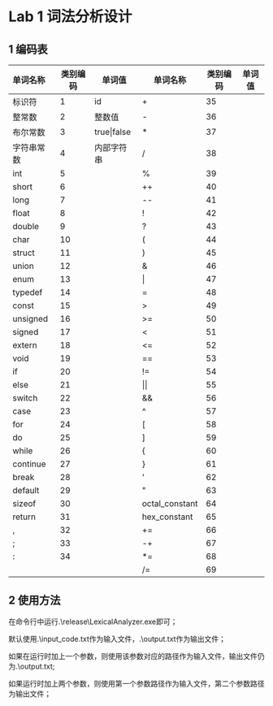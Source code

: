 # Lab 1 词法分析设计

## 1 编码表

| 单词名称   | 类别编码 | 单词值      | 单词名称       | 类别编码 | 单词值 |
| :--------- | -------- | ----------- | -------------- | -------- | ------ |
| 标识符     | 1        | id          | +              | 35       |        |
| 整常数     | 2        | 整数值      | -              | 36       |        |
| 布尔常数   | 3        | true\|false | *              | 37       |        |
| 字符串常数 | 4        | 内部字符串  | /              | 38       |        |
| int        | 5        |             | %              | 39       |        |
| short      | 6        |             | ++             | 40       |        |
| long       | 7        |             | --             | 41       |        |
| float      | 8        |             | !              | 42       |        |
| double     | 9        |             | ?              | 43       |        |
| char       | 10       |             | (              | 44       |        |
| struct     | 11       |             | )              | 45       |        |
| union      | 12       |             | &              | 46       |        |
| enum       | 13       |             | \|             | 47       |        |
| typedef    | 14       |             | =              | 48       |        |
| const      | 15       |             | >              | 49       |        |
| unsigned   | 16       |             | >=             | 50       |        |
| signed     | 17       |             | <              | 51       |        |
| extern     | 18       |             | <=             | 52       |        |
| void       | 19       |             | ==             | 53       |        |
| if         | 20       |             | !=             | 54       |        |
| else       | 21       |             | \|\|           | 55       |        |
| switch     | 22       |             | &&             | 56       |        |
| case       | 23       |             | ^              | 57       |        |
| for        | 24       |             | [              | 58       |        |
| do         | 25       |             | ]              | 59       |        |
| while      | 26       |             | {              | 60       |        |
| continue   | 27       |             | }              | 61       |        |
| break      | 28       |             | '              | 62       |        |
| default    | 29       |             | "              | 63       |        |
| sizeof     | 30       |             | octal_constant | 64       |        |
| return     | 31       |             | hex_constant   | 65       |        |
| ,          | 32       |             | +=             | 66       |        |
| ;          | 33       |             | -+             | 67       |        |
| :          | 34       |             | *=             | 68       |        |
|            |          |             | /=             | 69       |        |

## 2 使用方法

在命令行中运行.\\release\\LexicalAnalyzer.exe即可；

默认使用.\\input_code.txt作为输入文件，.\\output.txt作为输出文件；

如果在运行时加上一个参数，则使用该参数对应的路径作为输入文件，输出文件仍为.\\output.txt;

如果运行时加上两个参数，则使用第一个参数路径作为输入文件，第二个参数路径为输出文件；
